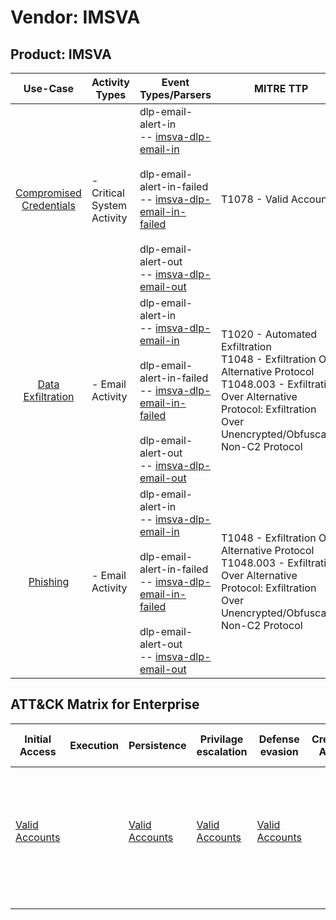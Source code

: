 Vendor: IMSVA
=============
Product: IMSVA
--------------
|                                 Use-Case                                  | Activity Types             | Event Types/Parsers                                                                                                                                                                                                                                                                                                                       | MITRE TTP                                                                                                                                                                                            | Content                    |
|:-------------------------------------------------------------------------:| -------------------------- | ----------------------------------------------------------------------------------------------------------------------------------------------------------------------------------------------------------------------------------------------------------------------------------------------------------------------------------------- | ---------------------------------------------------------------------------------------------------------------------------------------------------------------------------------------------------- | -------------------------- |
| [Compromised Credentials](../UseCases/usecase_compromised_credentials.md) | - Critical System Activity |  dlp-email-alert-in<br> -- [imsva-dlp-email-in](../Parsers/parserContent_imsva-dlp-email-in.md)<br><br> dlp-email-alert-in-failed<br> -- [imsva-dlp-email-in-failed](../Parsers/parserContent_imsva-dlp-email-in-failed.md)<br><br> dlp-email-alert-out<br> -- [imsva-dlp-email-out](../Parsers/parserContent_imsva-dlp-email-out.md)<br> | T1078 - Valid Accounts<br>                                                                                                                                                                           |  - 1 Rules<br>             |
|       [Data Exfiltration](../UseCases/usecase_data_exfiltration.md)       | - Email Activity           |  dlp-email-alert-in<br> -- [imsva-dlp-email-in](../Parsers/parserContent_imsva-dlp-email-in.md)<br><br> dlp-email-alert-in-failed<br> -- [imsva-dlp-email-in-failed](../Parsers/parserContent_imsva-dlp-email-in-failed.md)<br><br> dlp-email-alert-out<br> -- [imsva-dlp-email-out](../Parsers/parserContent_imsva-dlp-email-out.md)<br> | T1020 - Automated Exfiltration<br>T1048 - Exfiltration Over Alternative Protocol<br>T1048.003 - Exfiltration Over Alternative Protocol: Exfiltration Over Unencrypted/Obfuscated Non-C2 Protocol<br> |  - 33 Rules<br> - 7 Models |
|                [Phishing](../UseCases/usecase_phishing.md)                | - Email Activity           |  dlp-email-alert-in<br> -- [imsva-dlp-email-in](../Parsers/parserContent_imsva-dlp-email-in.md)<br><br> dlp-email-alert-in-failed<br> -- [imsva-dlp-email-in-failed](../Parsers/parserContent_imsva-dlp-email-in-failed.md)<br><br> dlp-email-alert-out<br> -- [imsva-dlp-email-out](../Parsers/parserContent_imsva-dlp-email-out.md)<br> | T1048 - Exfiltration Over Alternative Protocol<br>T1048.003 - Exfiltration Over Alternative Protocol: Exfiltration Over Unencrypted/Obfuscated Non-C2 Protocol<br>                                   |  - 7 Rules<br> - 2 Models  |

ATT&CK Matrix for Enterprise
----------------------------
| Initial Access                                                      | Execution | Persistence                                                         | Privilage escalation                                                | Defense evasion                                                     | Credential Access | Discovery | Lateral Movement | Collection | Command and Control | Exfiltration                                                                                                                                                                                                                                                                                                                    | Impact |
| ------------------------------------------------------------------- | --------- | ------------------------------------------------------------------- | ------------------------------------------------------------------- | ------------------------------------------------------------------- | ----------------- | --------- | ---------------- | ---------- | ------------------- | ------------------------------------------------------------------------------------------------------------------------------------------------------------------------------------------------------------------------------------------------------------------------------------------------------------------------------- | ------ |
| [Valid Accounts](https://attack.mitre.org/techniques/T1078)<br><br> |           | [Valid Accounts](https://attack.mitre.org/techniques/T1078)<br><br> | [Valid Accounts](https://attack.mitre.org/techniques/T1078)<br><br> | [Valid Accounts](https://attack.mitre.org/techniques/T1078)<br><br> |                   |           |                  |            |                     | [Exfiltration Over Alternative Protocol](https://attack.mitre.org/techniques/T1048)<br><br>[Exfiltration Over Alternative Protocol: Exfiltration Over Unencrypted/Obfuscated Non-C2 Protocol](https://attack.mitre.org/techniques/T1048/003)<br><br>[Automated Exfiltration](https://attack.mitre.org/techniques/T1020)<br><br> |        |